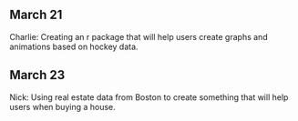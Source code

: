 ## March 21

Charlie: Creating an r package that will help users create graphs and animations based on hockey data. 

## March 23

Nick: Using real estate data from Boston to create something that will help users when buying a house.